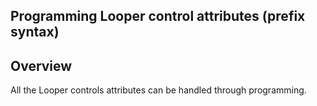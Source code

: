 
## Programming Looper control attributes (prefix syntax)
			

<a name="NOTE1"></a>
<a name="NOTE1_1"></a>


## Overview
<a name="overview_ELTTEXTE000056"></a>
All the Looper controls attributes can be handled through programming.




